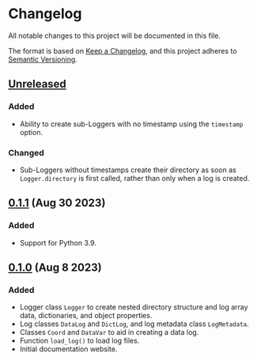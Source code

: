 # Changelog

All notable changes to this project will be documented in this file.

The format is based on [Keep a Changelog](https://keepachangelog.com/en/1.1.0/), and this
project adheres to [Semantic Versioning](https://semver.org/spec/v2.0.0.html).

## [Unreleased]

### Added

- Ability to create sub-Loggers with no timestamp using the `timestamp` option.

### Changed

- Sub-Loggers without timestamps create their directory as soon as `Logger.directory` is
  first called, rather than only when a log is created.

## [0.1.1] (Aug 30 2023)

### Added

- Support for Python 3.9.

## [0.1.0] (Aug 8 2023)

### Added

- Logger class `Logger` to create nested directory structure and log array data,
  dictionaries, and object properties.
- Log classes `DataLog` and `DictLog`, and log metadata class `LogMetadata`.
- Classes `Coord` and `DataVar` to aid in creating a data log.
- Function `load_log()` to load log files.
- Initial documentation website.

[unreleased]: https://github.com/PainterQubits/datalogger/compare/v0.1.1...main
[0.1.1]: https://github.com/PainterQubits/datalogger/releases/tag/v0.1.1
[0.1.0]: https://github.com/PainterQubits/datalogger/releases/tag/v0.1.0
